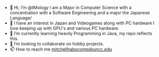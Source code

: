 - 👋 Hi, I’m @tMology I am a Major in Computer Science with a concentration with a Software Engineering and a major the Japanese Language/ 
- 👀 I have an interest in Japan and Videogames along with PC hardware I love keeping up with GPU's and various PC hardware.
- 🌱 I’m currently learning heavily Programming in Java, my repo reflects this.
- 💞️ I’m looking to collaborate on hobby projects.
- 📫 How to reach me mitchellhabocomp@uncc.edu

<!---
tMology/tMology is a ✨ special ✨ repository because its `README.md` (this file) appears on your GitHub profile.
You can click the Preview link to take a look at your changes.
--->
